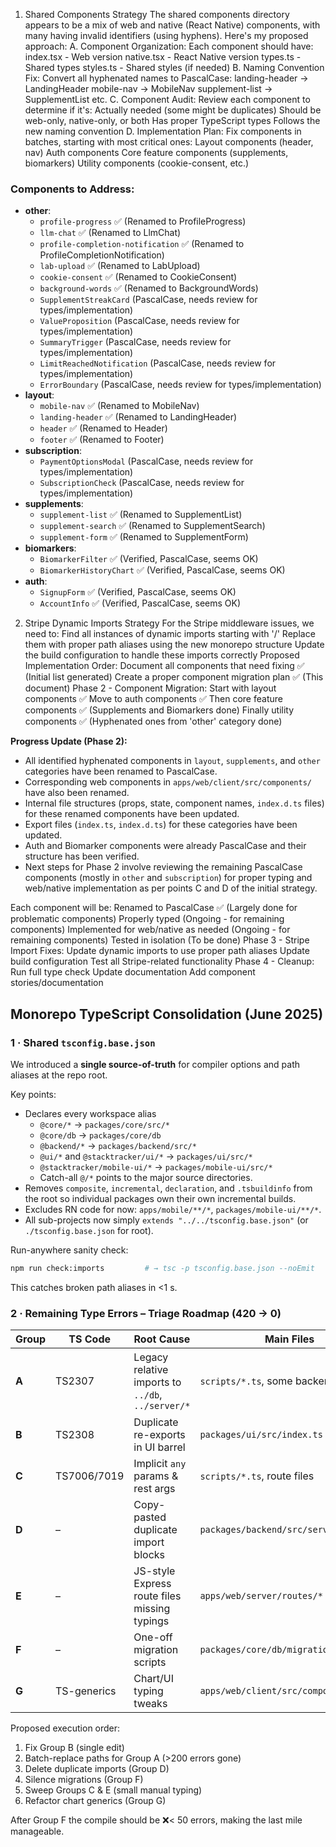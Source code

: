 1. Shared Components Strategy
The shared components directory appears to be a mix of web and native (React Native) components, with many having invalid identifiers (using hyphens). Here's my proposed approach:
A. Component Organization:
Each component should have:
index.tsx - Web version
native.tsx - React Native version
types.ts - Shared types
styles.ts - Shared styles (if needed)
B. Naming Convention Fix:
Convert all hyphenated names to PascalCase:
landing-header → LandingHeader
mobile-nav → MobileNav
supplement-list → SupplementList
etc.
C. Component Audit:
Review each component to determine if it's:
Actually needed (some might be duplicates)
Should be web-only, native-only, or both
Has proper TypeScript types
Follows the new naming convention
D. Implementation Plan:
Fix components in batches, starting with most critical ones:
Layout components (header, nav)
Auth components
Core feature components (supplements, biomarkers)
Utility components (cookie-consent, etc.)

### Components to Address:

*   **other**:
    *   `profile-progress` ✅ (Renamed to ProfileProgress)
    *   `llm-chat` ✅ (Renamed to LlmChat)
    *   `profile-completion-notification` ✅ (Renamed to ProfileCompletionNotification)
    *   `lab-upload` ✅ (Renamed to LabUpload)
    *   `cookie-consent` ✅ (Renamed to CookieConsent)
    *   `background-words` ✅ (Renamed to BackgroundWords)
    *   `SupplementStreakCard` (PascalCase, needs review for types/implementation)
    *   `ValueProposition` (PascalCase, needs review for types/implementation)
    *   `SummaryTrigger` (PascalCase, needs review for types/implementation)
    *   `LimitReachedNotification` (PascalCase, needs review for types/implementation)
    *   `ErrorBoundary` (PascalCase, needs review for types/implementation)
*   **layout**:
    *   `mobile-nav` ✅ (Renamed to MobileNav)
    *   `landing-header` ✅ (Renamed to LandingHeader)
    *   `header` ✅ (Renamed to Header)
    *   `footer` ✅ (Renamed to Footer)
*   **subscription**:
    *   `PaymentOptionsModal` (PascalCase, needs review for types/implementation)
    *   `SubscriptionCheck` (PascalCase, needs review for types/implementation)
*   **supplements**:
    *   `supplement-list` ✅ (Renamed to SupplementList)
    *   `supplement-search` ✅ (Renamed to SupplementSearch)
    *   `supplement-form` ✅ (Renamed to SupplementForm)
*   **biomarkers**:
    *   `BiomarkerFilter` ✅ (Verified, PascalCase, seems OK)
    *   `BiomarkerHistoryChart` ✅ (Verified, PascalCase, seems OK)
*   **auth**:
    *   `SignupForm` ✅ (Verified, PascalCase, seems OK)
    *   `AccountInfo` ✅ (Verified, PascalCase, seems OK)
2. Stripe Dynamic Imports Strategy
For the Stripe middleware issues, we need to:
Find all instances of dynamic imports starting with '/'
Replace them with proper path aliases using the new monorepo structure
Update the build configuration to handle these imports correctly
Proposed Implementation Order:
Document all components that need fixing ✅ (Initial list generated)
Create a proper component migration plan ✅ (This document)
Phase 2 - Component Migration:
Start with layout components ✅
Move to auth components ✅
Then core feature components ✅ (Supplements and Biomarkers done)
Finally utility components ✅ (Hyphenated ones from 'other' category done)

**Progress Update (Phase 2):**
*   All identified hyphenated components in `layout`, `supplements`, and `other` categories have been renamed to PascalCase.
*   Corresponding web components in `apps/web/client/src/components/` have also been renamed.
*   Internal file structures (props, state, component names, `index.d.ts` files) for these renamed components have been updated.
*   Export files (`index.ts`, `index.d.ts`) for these categories have been updated.
*   Auth and Biomarker components were already PascalCase and their structure has been verified.
*   Next steps for Phase 2 involve reviewing the remaining PascalCase components (mostly in `other` and `subscription`) for proper typing and web/native implementation as per points C and D of the initial strategy.

Each component will be:
Renamed to PascalCase ✅ (Largely done for problematic components)
Properly typed (Ongoing - for remaining components)
Implemented for web/native as needed (Ongoing - for remaining components)
Tested in isolation (To be done)
Phase 3 - Stripe Import Fixes:
Update dynamic imports to use proper path aliases
Update build configuration
Test all Stripe-related functionality
Phase 4 - Cleanup:
Run full type check
Update documentation
Add component stories/documentation

## Monorepo TypeScript Consolidation (June 2025)

### 1 · Shared `tsconfig.base.json`
We introduced a **single source-of-truth** for compiler options and path aliases at the repo root.

Key points:
* Declares every workspace alias
  * `@core/*` → `packages/core/src/*`
  * `@core/db` → `packages/core/db`
  * `@backend/*` → `packages/backend/src/*`
  * `@ui/*` and `@stacktracker/ui/*` → `packages/ui/src/*`
  * `@stacktracker/mobile-ui/*` → `packages/mobile-ui/src/*`
  * Catch-all `@/*` points to the major source directories.
* Removes `composite`, `incremental`, `declaration`, and `.tsbuildinfo` from the root so individual packages own their own incremental builds.
* Excludes RN code for now: `apps/mobile/**/*`, `packages/mobile-ui/**/*`.
* All sub-projects now simply `extends "../../tsconfig.base.json"` (or `./tsconfig.base.json` for root).

Run-anywhere sanity check:
```bash
npm run check:imports         # → tsc -p tsconfig.base.json --noEmit
```
This catches broken path aliases in <1 s.

### 2 · Remaining Type Errors – Triage Roadmap (420 → 0)

| Group | TS Code | Root Cause | Main Files | Fix Strategy |
|-------|---------|-----------|-----------|--------------|
| **A** | TS2307 | Legacy relative imports to `../db`, `../server/*` | `scripts/*.ts`, some backend services | Switch to aliases (`@core/db`, `@backend/utils/logger`). Add `scripts/tsconfig.json`.
| **B** | TS2308 | Duplicate re-exports in UI barrel | `packages/ui/src/index.ts` | Make explicit exports or rename type.
| **C** | TS7006/7019 | Implicit `any` params & rest args | `scripts/*.ts`, route files | Quick type annotations or `@ts-expect-error` when low-value.
| **D** | – | Copy-pasted duplicate import blocks | `packages/backend/src/services/*` | Remove second import region.
| **E** | – | JS-style Express route files missing typings | `apps/web/server/routes/*` | Wrap in `Request, Response` handler or `@ts-nocheck`.
| **F** | – | One-off migration scripts | `packages/core/db/migrations/*.ts` | Add `// @ts-nocheck` header.
| **G** | TS-generics | Chart/UI typing tweaks | `apps/web/client/src/components/ui/*` | Refactor later, non-blocking.

Proposed execution order:
1. Fix Group B (single edit)
2. Batch-replace paths for Group A (>200 errors gone)
3. Delete duplicate imports (Group D)
4. Silence migrations (Group F)
5. Sweep Groups C & E (small manual typing)
6. Refactor chart generics (Group G)

After Group F the compile should be ❌< 50 errors, making the last mile manageable.
